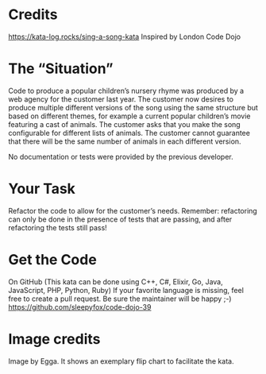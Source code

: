 # Credits
https://kata-log.rocks/sing-a-song-kata
Inspired by London Code Dojo

# The “Situation”
Code to produce a popular children’s nursery rhyme was produced by a web agency for the customer last year. The customer now desires to produce multiple different versions of the song using the same structure but based on different themes, for example a current popular children’s movie featuring a cast of animals. The customer asks that you make the song configurable for different lists of animals. The customer cannot guarantee that there will be the same number of animals in each different version.

No documentation or tests were provided by the previous developer.

# Your Task
Refactor the code to allow for the customer’s needs. Remember: refactoring can only be done in the presence of tests that are passing, and after refactoring the tests still pass!

# Get the Code
On GitHub (This kata can be done using C++, C#, Elixir, Go, Java, JavaScript, PHP, Python, Ruby) If your favorite language is missing, feel free to create a pull request. Be sure the maintainer will be happy ;-)
https://github.com/sleepyfox/code-dojo-39

# Image credits
Image by Egga. It shows an exemplary flip chart to facilitate the kata.